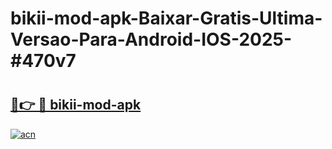# bikii-mod-apk-Baixar-Gratis-Ultima-Versao-Para-Android-IOS-2025-#470v7

# <h2><a href="https://ainizakaria.my?title=bikii-mod-apk&ref=24M">🔗👉 🔴 bikii-mod-apk</a></h2>

[![acn](https://github.com/user-attachments/assets/0f9c940e-d8b0-45ae-aac7-cd30a18b3e1c)](https://ainizakaria.my?title=bikii-mod-apk&ref=24M)

